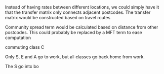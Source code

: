 Instead of having rates between different locations, we could simply have it that the transfer matrix only connects adjacent postcodes. The transfer matrix would be constructed based on travel routes.

Community spread term would be calculated based on distance from other postcodes. This could probably be replaced by a MFT term to ease computation

commuting class C

Only S, E and A go to work, but all classes go back home from work.

The S go into bo
<!--stackedit_data:
eyJoaXN0b3J5IjpbLTIwNzcxNDEzNTMsLTU2MzIyMDg1OSwxMT
Q2MDQ1MDU3XX0=
-->